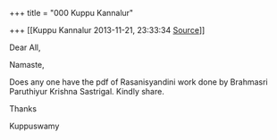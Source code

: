 +++
title = "000 Kuppu Kannalur"

+++
[[Kuppu Kannalur	2013-11-21, 23:33:34 [Source](https://groups.google.com/g/samskrita/c/rIqZQ9C5dhE)]]



Dear All,  
  

Namaste,  
  

Does any one have the pdf of Rasanisyandini work done by Brahmasri Paruthiyur Krishna Sastrigal. Kindly share.  
  

Thanks  

Kuppuswamy  

